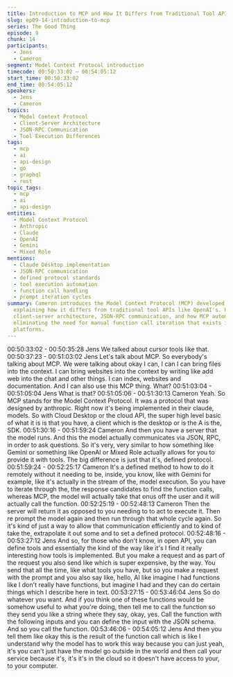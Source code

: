 ```yaml
---
title: Introduction to MCP and How It Differs from Traditional Tool APIs
slug: ep09-14-introduction-to-mcp
series: The Good Thing
episode: 9
chunk: 14
participants:
  - Jens
  - Cameron
segment: Model Context Protocol introduction
timecode: 00:50:33:02 – 00:54:05:12
start_time: 00:50:33:02
end_time: 00:54:05:12
speakers:
  - Jens
  - Cameron
topics:
  - Model Context Protocol
  - Client-Server Architecture
  - JSON-RPC Communication
  - Tool Execution Differences
tags:
  - mcp
  - ai
  - api-design
  - go
  - graphql
  - rest
topic_tags:
  - mcp
  - ai
  - api-design
entities:
  - Model Context Protocol
  - Anthropic
  - Claude
  - OpenAI
  - Gemini
  - Mixed Role
mentions:
  - Claude Desktop implementation
  - JSON-RPC communication
  - defined protocol standards
  - tool execution automation
  - function call handling
  - prompt iteration cycles
summary: Cameron introduces the Model Context Protocol (MCP) developed by Anthropic,
  explaining how it differs from traditional tool APIs like OpenAI's. He details the
  client-server architecture, JSON-RPC communication, and how MCP automates tool execution,
  eliminating the need for manual function call iteration that exists in other AI
  platforms.
---
```


00:50:33:02 - 00:50:35:28
Jens
We talked about cursor tools like that.
00:50:37:23 - 00:51:03:02
Jens
Let's talk about MCP. So everybody's talking about MCP. We were talking about okay I can, I
can I can bring files into the context. I can bring websites into the context by writing like add web
into the chat and other things. I can index, websites and documentation. And I can also use this
MCP thing. What?
00:51:03:04 - 00:51:05:04
Jens
What is that?
00:51:05:06 - 00:51:30:13
Cameron
Yeah. So MCP stands for the Model Context Protocol. It was a protocol that was designed by
anthropic. Right now it's being implemented in their claude, models. So with Cloud Desktop or
the cloud API, the super high level basic of what it is is that you have, a client which is the
desktop or is the A is the, SDK.
00:51:30:16 - 00:51:59:24
Cameron
And then you have a server that the model runs. And this the model actually communicates via
JSON, RPC, in order to ask questions. So it's very, very similar to how something like Gemini or
something like OpenAI or Mixed Role actually allows for you to provide it with tools. The big
difference is just that it's, defined protocol.
00:51:59:24 - 00:52:25:17
Cameron
It's a defined method to how to do it remotely without it needing to be, inside, you know, like with
Gemini for example, like it's actually in the stream of the, model execution. So you have to
iterate through the, the response candidates to find the function calls, whereas MCP, the model
will actually take that onus off the user and it will actually call the function.
00:52:25:19 - 00:52:48:13
Cameron
Then the server will return it as opposed to you needing to to act to execute it. Then re prompt
the model again and then run through that whole cycle again. So it's kind of just a way to allow
that communication efficiently and to kind of take the, extrapolate it out some and to set a
defined protocol.
00:52:48:16 - 00:53:27:12
Jens
And so, for those who don't know, in open API, you can define tools and essentially the kind of
the way like it's I find it really interesting how tools is implemented. But you make a request and
as part of the request you also send like which is super expensive, by the way. You send that all
the time, like what tools you have, but so you make a request with the prompt and you also say
like, hello, AI like imagine I had functions like I don't really have functions, but imagine I had and
they can do certain things which I describe here in text.
00:53:27:15 - 00:53:46:04
Jens
So do whatever you want. And if you think one of these functions would be somehow useful to
what you're doing, then tell me to call the function so they send you like a string where they say,
okay, yes. Call the function with the following inputs and you can define the input with the JSON
schema. And so you call the function.
00:53:46:06 - 00:54:05:12
Jens
And then you tell them like okay this is the result of the function call which is like I understand
why the model has to work this way because you can just yeah, it's you can't just have the
model go outside in the world and then call your service because it's, it's it's in the cloud so it
doesn't have access to your, to your computer.